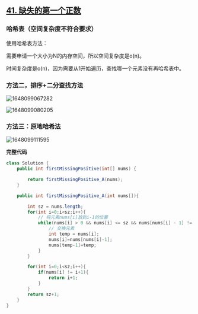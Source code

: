 ## [41. 缺失的第一个正数](https://leetcode-cn.com/problems/first-missing-positive/)

### 哈希表（空间复杂度不符合要求）

使用哈希表方法：

需要申请一个大小为N的内存空间，所以空间复杂度是o(n)。

时间复杂度是o(n)，因为需要从1开始遍历，查找哪一个元素没有再哈希表中。

###  方法二，排序+二分查找方法

![1648099067282](https://tprzfbucket.oss-cn-beijing.aliyuncs.com/hadoop/202203/24/131748-613031.png)

![1648099080205](https://tprzfbucket.oss-cn-beijing.aliyuncs.com/hadoop/202203/24/131800-659242.png)

### 方法三：原地哈希法

![1648099111595](https://tprzfbucket.oss-cn-beijing.aliyuncs.com/hadoop/202203/24/131832-304839.png)

**完整代码**

~~~java
class Solution {
    public int firstMissingPositive(int[] nums) {

        return firstMissingPositive_A(nums);
    }

    public int firstMissingPositive_A(int nums[]){

        int sz = nums.length;
        for(int i=0;i<sz;i++){
            // 将元素nums[i]放到i-1的位置
            while(nums[i] > 0 && nums[i] <= sz && nums[nums[i] - 1] != nums[i]){
                // 交换元素
                int temp = nums[i];
                nums[i]=nums[nums[i]-1];
                nums[temp-1]=temp;
            }
        }

        for(int i=0;i<sz;i++){
            if(nums[i] != i+1){
                return i+1;
            }
        }
        return sz+1;
    }
}
~~~

